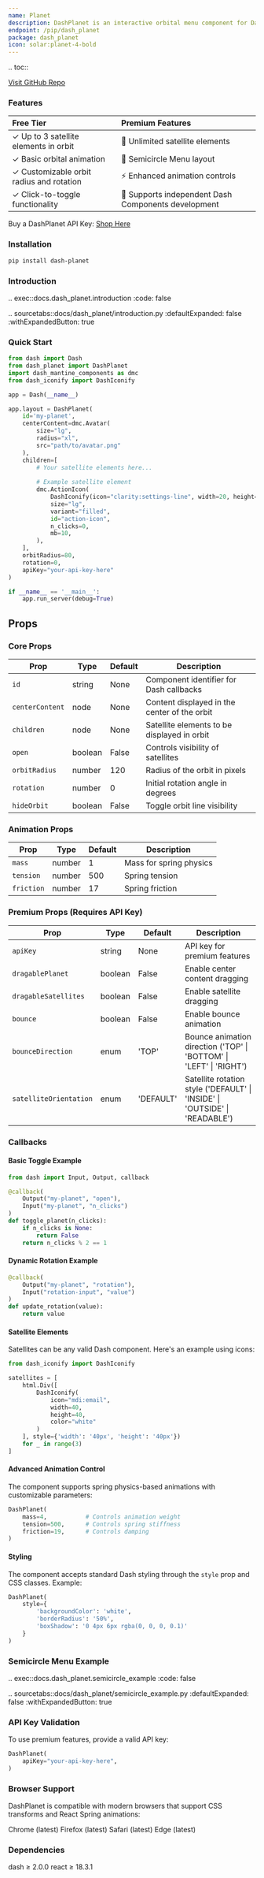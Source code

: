 ```yaml
---
name: Planet
description: DashPlanet is an interactive orbital menu component for Dash applications that displays content in a circular orbit around a central element. It provides an engaging and intuitive way to present navigation options or related content items.
endpoint: /pip/dash_planet
package: dash_planet
icon: solar:planet-4-bold
---
```


.. toc::

[Visit GitHub Repo](https://github.com/pip-install-python/dash_planet)

### Features

| **Free Tier**                         | **Premium Features** |
|:-----------------------------------------|:----------------|
| ✓ Up to 3 satellite elements in orbit    | 🌟 Unlimited satellite elements |
| ✓ Basic orbital animation                | 🌙 Semicircle Menu layout |
| ✓ Customizable orbit radius and rotation | ⚡ Enhanced animation controls |
| ✓ Click-to-toggle functionality          | 💎 Supports independent Dash Components development |

Buy a DashPlanet API Key: [Shop Here](https://plotly.pro/product/prod_SY2xOUihEmOKda)

### Installation

```bash
pip install dash-planet
```

### Introduction

.. exec::docs.dash_planet.introduction
    :code: false

.. sourcetabs::docs/dash_planet/introduction.py
    :defaultExpanded: false
    :withExpandedButton: true

### Quick Start

```python
from dash import Dash
from dash_planet import DashPlanet
import dash_mantine_components as dmc
from dash_iconify import DashIconify

app = Dash(__name__)

app.layout = DashPlanet(
    id='my-planet',
    centerContent=dmc.Avatar(
        size="lg",
        radius="xl",
        src="path/to/avatar.png"
    ),
    children=[
        # Your satellite elements here...
        
        # Example satellite element
        dmc.ActionIcon(
            DashIconify(icon="clarity:settings-line", width=20, height=20),
            size="lg",
            variant="filled",
            id="action-icon",
            n_clicks=0,
            mb=10,
        ),
    ],
    orbitRadius=80,
    rotation=0,
    apiKey="your-api-key-here"
)

if __name__ == '__main__':
    app.run_server(debug=True)
```

## Props

### Core Props

| Prop            | Type    | Default | Description                                  |
|-----------------|---------|---------|----------------------------------------------|
| `id`            | string  | None    | Component identifier for Dash callbacks      |
| `centerContent` | node    | None    | Content displayed in the center of the orbit |
| `children`      | node    | None    | Satellite elements to be displayed in orbit  |
| `open`          | boolean | False   | Controls visibility of satellites            |
| `orbitRadius`   | number  | 120     | Radius of the orbit in pixels                |
| `rotation`      | number  | 0       | Initial rotation angle in degrees            |
| `hideOrbit`     | boolean | False   | Toggle orbit line visibility                 |

### Animation Props

| Prop       | Type   | Default | Description             |
|------------|--------|---------|-------------------------|
| `mass`     | number | 1       | Mass for spring physics |
| `tension`  | number | 500     | Spring tension          |
| `friction` | number | 17      | Spring friction         |

### Premium Props (Requires API Key)

| Prop                   | Type    | Default   | Description                                                                 |
|------------------------|---------|-----------|-----------------------------------------------------------------------------|
| `apiKey`               | string  | None      | API key for premium features                                                |
| `dragablePlanet`       | boolean | False     | Enable center content dragging                                              |
| `dragableSatellites`   | boolean | False     | Enable satellite dragging                                                   |
| `bounce`               | boolean | False     | Enable bounce animation                                                     |
| `bounceDirection`      | enum    | 'TOP'     | Bounce animation direction ('TOP' \| 'BOTTOM' \| 'LEFT' \| 'RIGHT')         |
| `satelliteOrientation` | enum    | 'DEFAULT' | Satellite rotation style ('DEFAULT' \| 'INSIDE' \| 'OUTSIDE' \| 'READABLE') |

### Callbacks

#### Basic Toggle Example
```python
from dash import Input, Output, callback

@callback(
    Output("my-planet", "open"),
    Input("my-planet", "n_clicks")
)
def toggle_planet(n_clicks):
    if n_clicks is None:
        return False
    return n_clicks % 2 == 1
```

#### Dynamic Rotation Example
```python
@callback(
    Output("my-planet", "rotation"),
    Input("rotation-input", "value")
)
def update_rotation(value):
    return value
```

#### Satellite Elements

Satellites can be any valid Dash component. Here's an example using icons:

```python
from dash_iconify import DashIconify

satellites = [
    html.Div([
        DashIconify(
            icon="mdi:email",
            width=40,
            height=40,
            color="white"
        )
    ], style={'width': '40px', 'height': '40px'})
    for _ in range(3)
]
```

#### Advanced Animation Control

The component supports spring physics-based animations with customizable parameters:

```python
DashPlanet(
    mass=4,           # Controls animation weight
    tension=500,      # Controls spring stiffness
    friction=19,      # Controls damping
)
```

#### Styling

The component accepts standard Dash styling through the `style` prop and CSS classes. Example:

```python
DashPlanet(
    style={
        'backgroundColor': 'white',
        'borderRadius': '50%',
        'boxShadow': '0 4px 6px rgba(0, 0, 0, 0.1)'
    }
)
```

### Semicircle Menu Example
.. exec::docs.dash_planet.semicircle_example
    :code: false

.. sourcetabs::docs/dash_planet/semicircle_example.py
    :defaultExpanded: false
    :withExpandedButton: true

### API Key Validation
To use premium features, provide a valid API key:


```python
DashPlanet(
    apiKey="your-api-key-here",
)
```

### Browser Support
DashPlanet is compatible with modern browsers that support CSS transforms and React Spring animations:

Chrome (latest)
Firefox (latest)
Safari (latest)
Edge (latest)

### Dependencies

dash ≥ 2.0.0
react ≥ 18.3.1